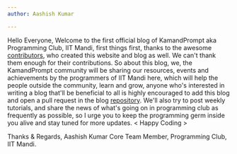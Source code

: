```yaml
---
author: Aashish Kumar

---
```


Hello Everyone,
Welcome to the first official blog of KamandPrompt aka Programming Club, IIT Mandi, first things first, thanks to the awesome [contributors](https://kamandprompt.github.io/index.html#contributors), who created this website and blog as well. We can't thank them enough for their contributions.
So about this blog, we, the KamandPrompt community will be sharing our resources, events and achievements by the programmers of IIT Mandi here, which will help the people outside the community, learn and grow, anyone who's interested in writing a blog that'll be beneficial to all is highly encouraged to add this blog and open a pull request in the blog [repository](https://github.com/kamandprompt/blog). We'll also try to post weekly tutorials, and share the news of what's going on in programming club as frequently as possible, so I urge you to keep the programming germ inside you alive and stay tuned for more updates.
 < Happy Coding >
 
Thanks & Regards,
Aashish Kumar
Core Team Member,
Programming Club, IIT Mandi.